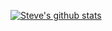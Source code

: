[![Steve's github stats](https://github-readme-stats.vercel.app/api?username=steveruizok)](https://github.com/steveruizok)
